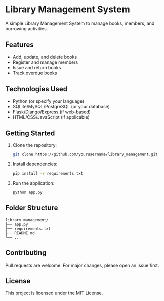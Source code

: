 # Library Management System

A simple Library Management System to manage books, members, and borrowing activities.

## Features

- Add, update, and delete books
- Register and manage members
- Issue and return books
- Track overdue books

## Technologies Used

- Python (or specify your language)
- SQLite/MySQL/PostgreSQL (or your database)
- Flask/Django/Express (if web-based)
- HTML/CSS/JavaScript (if applicable)

## Getting Started

1. Clone the repository:
    ```bash
    git clone https://github.com/yourusername/library_management.git
    ```
2. Install dependencies:
    ```bash
    pip install -r requirements.txt
    ```
3. Run the application:
    ```bash
    python app.py
    ```

## Folder Structure

```
library_management/
├── app.py
├── requirements.txt
├── README.md
└── ...
```

## Contributing

Pull requests are welcome. For major changes, please open an issue first.

## License

This project is licensed under the MIT License.